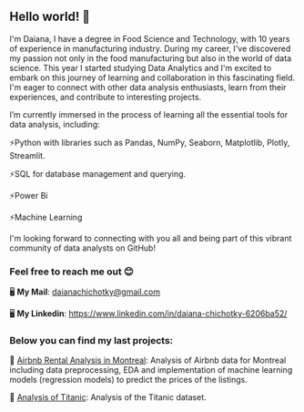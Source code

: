 ## Hello world! 👋

I'm Daiana, I have a degree in Food Science and Technology, with 10 years of experience in manufacturing industry. During my career, I've discovered my passion not only in the food manufacturing but also in the world of data science.
This year I started studying Data Analytics and I'm excited to embark on this journey of learning and collaboration in this fascinating field.
I'm eager to connect with other data analysis enthusiasts, learn from their experiences, and contribute to interesting projects.

I’m currently immersed in the process of learning all the essential tools for data analysis, including:

  ⚡Python with libraries such as Pandas, NumPy, Seaborn, Matplotlib, Plotly, Streamlit.
  
  ⚡SQL for database management and querying.
  
  ⚡Power Bi
  
  ⚡Machine Learning

I'm looking forward to connecting with you all and being part of this vibrant community of data analysts on GitHub!

### Feel free to reach me out 😊

  🖥️ **My Mail**: daianachichotky@gmail.com
  
  🖥️ **My Linkedin**: https://www.linkedin.com/in/daiana-chichotky-6206ba52/

  ### Below you can find my last projects:

  🏡 [Airbnb Rental Analysis in Montreal](https://github.com/DaianaChichotky/Airbnb_Montreal): Analysis of Airbnb data for Montreal including data preprocessing, EDA and implementation of machine learning models (regression models) to predict the prices of the listings. 
  
  🚢 [Analysis of Titanic](https://github.com/DaianaChichotky/Proyecto-Titanic): Analysis of the Titanic dataset.

